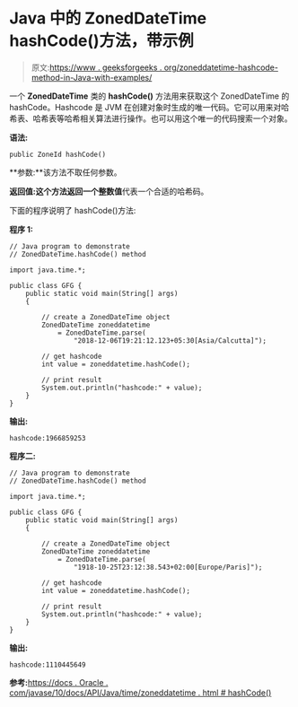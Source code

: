 # Java 中的 ZonedDateTime hashCode()方法，带示例

> 原文:[https://www . geeksforgeeks . org/zoneddatetime-hashcode-method-in-Java-with-examples/](https://www.geeksforgeeks.org/zoneddatetime-hashcode-method-in-java-with-examples/)

一个 **ZonedDateTime** 类的 **hashCode()** 方法用来获取这个 ZonedDateTime 的 hashCode。Hashcode 是 JVM 在创建对象时生成的唯一代码。它可以用来对哈希表、哈希表等哈希相关算法进行操作。也可以用这个唯一的代码搜索一个对象。

**语法:**

```
public ZoneId hashCode()

```

**参数:**该方法不取任何参数。

**返回值:**这个方法返回一个**整数值**代表一个合适的哈希码。

下面的程序说明了 hashCode()方法:

**程序 1:**

```
// Java program to demonstrate
// ZonedDateTime.hashCode() method

import java.time.*;

public class GFG {
    public static void main(String[] args)
    {

        // create a ZonedDateTime object
        ZonedDateTime zoneddatetime
            = ZonedDateTime.parse(
                "2018-12-06T19:21:12.123+05:30[Asia/Calcutta]");

        // get hashcode
        int value = zoneddatetime.hashCode();

        // print result
        System.out.println("hashcode:" + value);
    }
}
```

**输出:**

```
hashcode:1966859253

```

**程序二:**

```
// Java program to demonstrate
// ZonedDateTime.hashCode() method

import java.time.*;

public class GFG {
    public static void main(String[] args)
    {

        // create a ZonedDateTime object
        ZonedDateTime zoneddatetime
            = ZonedDateTime.parse(
                "1918-10-25T23:12:38.543+02:00[Europe/Paris]");

        // get hashcode
        int value = zoneddatetime.hashCode();

        // print result
        System.out.println("hashcode:" + value);
    }
}
```

**输出:**

```
hashcode:1110445649

```

**参考:**[https://docs . Oracle . com/javase/10/docs/API/Java/time/zoneddatetime . html # hashCode()](https://docs.oracle.com/javase/10/docs/api/java/time/ZonedDateTime.html#hashCode())